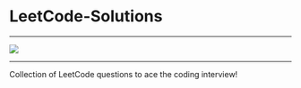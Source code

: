 # LeetCode-Solutions
<hr style="border-color:blue">
<img style="" align="center" src="https://avatars.githubusercontent.com/u/170837783?s=200&v=4" >
<hr>
Collection of LeetCode questions to ace the coding interview!

